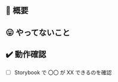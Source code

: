 <!--

**注意**
これは public repositoryです。
ここに書いた情報は、全世界に公開されます。
社内の機密情報、特にリリース前のプロダクトや機能に関する情報を記載しないでください！
 -->

## :memo: 概要
<!-- 変更内容を明記しよう -->

## :stuck_out_tongue: やってないこと
<!-- この PR ではやってないことなどを明記しよう -->

## :heavy_check_mark: 動作確認
<!-- 実装した個々の機能の再現方法を明記し、開発者・レビュワー共に確認しよう -->
- [ ] Storybook で 〇〇 が XX できるのを確認

